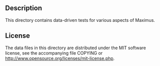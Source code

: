 Description
------------

This directory contains data-driven tests for various aspects of Maximus.

License
--------

The data files in this directory are distributed under the MIT software
license, see the accompanying file COPYING or
http://www.opensource.org/licenses/mit-license.php.

